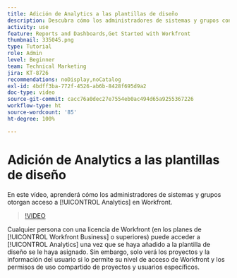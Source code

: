 ```yaml
---
title: Adición de Analytics a las plantillas de diseño
description: Descubra cómo los administradores de sistemas y grupos conceden acceso a Analytics.
activity: use
feature: Reports and Dashboards,Get Started with Workfront
thumbnail: 335045.png
type: Tutorial
role: Admin
level: Beginner
team: Technical Marketing
jira: KT-8726
recommendations: noDisplay,noCatalog
exl-id: 4bdff3ba-772f-4526-ab6b-8428f695d9a2
doc-type: video
source-git-commit: cacc76a0dec27e7554eb0ac494d65a9255367226
workflow-type: ht
source-wordcount: '85'
ht-degree: 100%

---
```


# Adición de Analytics a las plantillas de diseño

En este vídeo, aprenderá cómo los administradores de sistemas y grupos otorgan acceso a [!UICONTROL Analytics] en Workfront.


>[!VIDEO](https://video.tv.adobe.com/v/335045/?quality=12&learn=on)

Cualquier persona con una licencia de Workfront (en los planes de [!UICONTROL Workfront Business] o superiores) puede acceder a [!UICONTROL Analytics] una vez que se haya añadido a la plantilla de diseño se le haya asignado. Sin embargo, solo verá los proyectos y la información del usuario si lo permite su nivel de acceso de Workfront y los permisos de uso compartido de proyectos y usuarios específicos.

